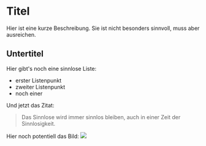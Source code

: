 # Titel

Hier ist eine kurze Beschreibung.
Sie ist nicht besonders sinnvoll, muss aber ausreichen.

## Untertitel

Hier gibt's noch eine sinnlose Liste:
* erster Listenpunkt
* zweiter Listenpunkt
* noch einer

Und jetzt das Zitat:
> Das Sinnlose wird immer sinnlos bleiben,
> auch in einer Zeit der Sinnlosigkeit.

Hier noch potentiell das Bild:
<img src="xxx.jpg"/>
